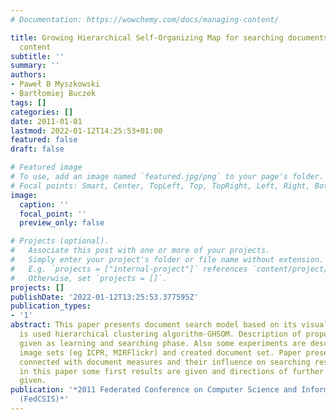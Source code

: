 ```yaml
---
# Documentation: https://wowchemy.com/docs/managing-content/

title: Growing Hierarchical Self-Organizing Map for searching documents using visual
  content
subtitle: ''
summary: ''
authors:
- Paweł B Myszkowski
- Bartłomiej Buczek
tags: []
categories: []
date: 2011-01-01
lastmod: 2022-01-12T14:25:53+01:00
featured: false
draft: false

# Featured image
# To use, add an image named `featured.jpg/png` to your page's folder.
# Focal points: Smart, Center, TopLeft, Top, TopRight, Left, Right, BottomLeft, Bottom, BottomRight.
image:
  caption: ''
  focal_point: ''
  preview_only: false

# Projects (optional).
#   Associate this post with one or more of your projects.
#   Simply enter your project's folder or file name without extension.
#   E.g. `projects = ["internal-project"]` references `content/project/deep-learning/index.md`.
#   Otherwise, set `projects = []`.
projects: []
publishDate: '2022-01-12T13:25:53.377595Z'
publication_types:
- '1'
abstract: This paper presents document search model based on its visual content. There
  is used hierarchical clustering algorithm-GHSOM. Description of proposed model is
  given as learning and searching phase. Also some experiments are described on benchmark
  image sets (eg ICPR, MIRFlickr) and created document set. Paper presents some experiments
  connected with document measures and their influence on searching results. Also
  in this paper some first results are given and directions of further research are
  given.
publication: '*2011 Federated Conference on Computer Science and Information Systems
  (FedCSIS)*'
---
```


